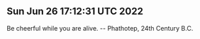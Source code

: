 ## Sun Jun 26 17:12:31 UTC 2022

Be cheerful while you are alive.
		-- Phathotep, 24th Century B.C.

